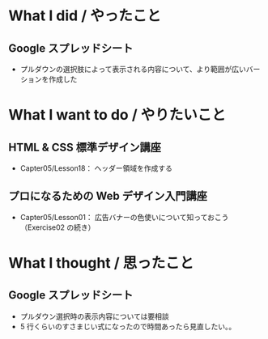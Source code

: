 # What I did / やったこと
## Google スプレッドシート
- プルダウンの選択肢によって表示される内容について、より範囲が広いバーションを作成した

# What I want to do / やりたいこと
## HTML & CSS 標準デザイン講座
- Capter05/Lesson18： ヘッダー領域を作成する

## プロになるための Web デザイン入門講座
- Capter05/Lesson01： 広告バナーの色使いについて知っておこう（Exercise02 の続き）

# What I thought / 思ったこと
## Google スプレッドシート
- プルダウン選択時の表示内容については要相談
- 5 行くらいのすさまじい式になったので時間あったら見直したい。。
